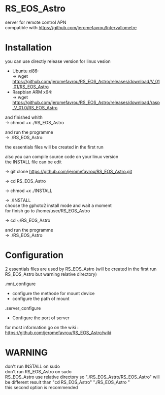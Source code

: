 # RS_EOS_Astro <br/>
server for remote control APN  <br/>
compatible with https://github.com/jeromefavrou/Intervallometre <br/>

# Installation <br/>

you can use directly release version for linux vesion <br/>
 - Ubuntu xi86: <br/>
  -> wget https://github.com/jeromefavrou/RS_EOS_Astro/releases/download/V_01.01/RS_EOS_Astro <br/>
 - Raspbian ARM x64: <br/>
  -> wget https://github.com/jeromefavrou/RS_EOS_Astro/releases/download/rasp_V_01.0/RS_EOS_Astro <br/>
 
and finished whith <br/>
 -> chmod +x ./RS_EOS_Astro <br/>
 
and run the programme <br/>
 -> ./RS_EOS_Astro <br/>
 
the essentials files will be created in the first run <br/>
 
also you can compile source code on your linux version <br/>
the INSTALL file can be edit <br/>

 -> git clone https://github.com/jeromefavrou/RS_EOS_Astro.git <br/>
 
 -> cd RS_EOS_Astro <br/>
 
 -> chmod +x ./INSTALL <br/>
  
 -> ./INSTALL <br/>
  choose the gphoto2 install mode and wait a moment <br/>
  for finish go to /home/user/RS_EOS_Astro <br/>
  
 -> cd ~/RS_EOS_Astro <br/>
 
  and run the programme <br/>
 -> ./RS_EOS_Astro <br/>
 
 # Configuration <br/>
 2 essentials files are used by RS_EOS_Astro (will be created in the first run RS_EOS_Astro but warning relative directory)<br/>
 
 .mnt_configure <br/>
  - configure the methode for mount device <br/>
  - configure the path of mount <br/>
  
 .server_configure <br/>
  - Configure the port of server <br/>
  
  for most information go on the wiki : https://github.com/jeromefavrou/RS_EOS_Astro/wiki <br/>
 
 # WARNING
 don't run INSTALL on sudo <br/>
 don't run RS_EOS_Astro on sudo <br/>
 RS_EOS_Astro use relative directory so "./RS_EOS_Astro/RS_EOS_Astro" will be different result than "cd RS_EOS_Astro"  "./RS_EOS_Astro " <br/>
 this second option is recommended <br/>
 
 
 
